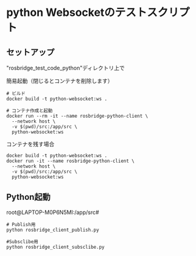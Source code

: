 # python Websocketのテストスクリプト

## セットアップ
"rosbridge_test_code_python"ディレクトリ上で

簡易起動（閉じるとコンテナを削除します）
```
# ビルド
docker build -t python-websocket:ws .

# コンテナ作成と起動
docker run --rm -it --name rosbridge-python-client \
  --network host \
  -v $(pwd)/src:/app/src \
  python-websocket:ws
```

コンテナを残す場合
```
docker build -t python-websocket:ws .
docker run -it --name rosbridge-python-client \
  --network host \
  -v $(pwd)/src:/app/src \
  python-websocket:ws
```

## Python起動
root@LAPTOP-M0P6N5MI:/app/src# 
```
# Publish用
python rosbridge_client_publish.py
```

```
#Subsclibe用
python rosbridge_client_subsclibe.py
```